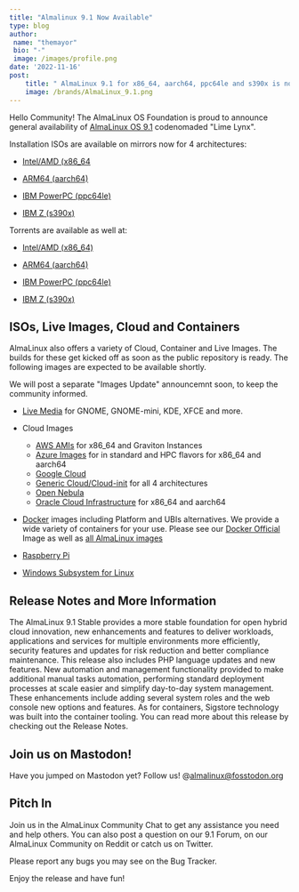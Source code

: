 ```yaml
---
title: "Almalinux 9.1 Now Available"
type: blog
author: 
 name: "themayor"
 bio: "-"
 image: /images/profile.png
date: '2022-11-16'
post:
    title: " AlmaLinux 9.1 for x86_64, aarch64, ppc64le and s390x is now available! "
    image: /brands/AlmaLinux_9.1.png
---
```



Hello Community! The AlmaLinux OS Foundation is proud to announce general availability of [AlmaLinux OS 9.1](https://mirrors.almalinux.org/isos.html) codenomaded "Lime Lynx".

Installation ISOs are available on mirrors now for 4 architectures:

* [Intel/AMD (x86_64](https://mirrors.almalinux.org/isos/x86_64/9.1.html)

* [ARM64 (aarch64)](https://mirrors.almalinux.org/isos/aarch64/9.1.html)

* [IBM PowerPC (ppc64le)](https://mirrors.almalinux.org/isos/ppc64le/9.1.html)

* [IBM Z (s390x)](https://mirrors.almalinux.org/isos/s390x/9.1.html)

Torrents are available as well at:

* [Intel/AMD (x86_64)](https://repo.almalinux.org/almalinux/9.1/isos/x86_64/AlmaLinux-9.1-x86_64.torrent)

* [ARM64 (aarch64)](https://repo.almalinux.org/almalinux/9.1/isos/aarch64/AlmaLinux-9.1-aarch64.torrent)

* [IBM PowerPC (ppc64le)](https://repo.almalinux.org/almalinux/9.1/isos/ppc64le/AlmaLinux-9.1-ppc64le.torrent)

* [IBM Z (s390x)](https://repo.almalinux.org/almalinux/9.1/isos/s390x/AlmaLinux-9.1-s390x.torrent)

## ISOs, Live Images, Cloud and Containers

AlmaLinux also offers a variety of Cloud, Container and Live Images. The builds for these get kicked off as soon as the public repository is ready. The following images are expected to be available shortly.

We will post a separate "Images Update" announcemnt soon, to keep the community informed.

* [Live Media](https://wiki.almalinux.org/LiveMedia.html) for GNOME, GNOME-mini, KDE, XFCE and more.

* Cloud Images
    * [AWS AMIs](https://wiki.almalinux.org/cloud/AWS.html) for x86_64 and Graviton Instances
    * [Azure Images](https://wiki.almalinux.org/cloud/Azure.html) for in standard and HPC flavors for x86_64 and aarch64
    * [Google Cloud](https://wiki.almalinux.org/cloud/Google.html)
    * [Generic Cloud/Cloud-init](https://wiki.almalinux.org/cloud/Generic-cloud-on-local.html) for all 4 architectures
    * [Open Nebula](https://wiki.almalinux.org/cloud/OpenNebula.html)
    * [Oracle Cloud Infrastructure](https://wiki.almalinux.org/cloud/OCI.html) for x86_64 and aarch64

*    [Docker](https://wiki.almalinux.org/containers/docker-images.html#about-almalinux-docker-images) images including Platform and UBIs alternatives. We provide a wide variety of containers for your use. Please see our [Docker Official](https://hub.docker.com/_/almalinux) Image as well as [all AlmaLinux images](https://hub.docker.com/u/almalinux)
*    [Raspberry Pi](https://wiki.almalinux.org/documentation/raspberry-pi.html)
*    [Windows Subsystem for Linux](https://wiki.almalinux.org/documentation/wsl.html)

## Release Notes and More Information

The AlmaLinux 9.1 Stable provides a more stable foundation for open hybrid cloud innovation, new enhancements and features to deliver workloads, applications and services for multiple environments more efficiently, security features and updates for risk reduction and better compliance maintenance. This release also includes PHP language updates and new features. New automation and management functionality provided to make additional manual tasks automation, performing standard deployment processes at scale easier and simplify day-to-day system management. These enhancements include adding several system roles and the web console new options and features. As for containers, Sigstore technology was built into the container tooling. You can read more about this release by checking out the Release Notes.
## Join us on Mastodon!

Have you jumped on Mastodon yet? Follow us! @almalinux@fosstodon.org
## Pitch In

Join us in the AlmaLinux Community Chat to get any assistance you need and help others. You can also post a question on our 9.1 Forum, on our AlmaLinux Community on Reddit or catch us on Twitter.

Please report any bugs you may see on the Bug Tracker.

Enjoy the release and have fun!


